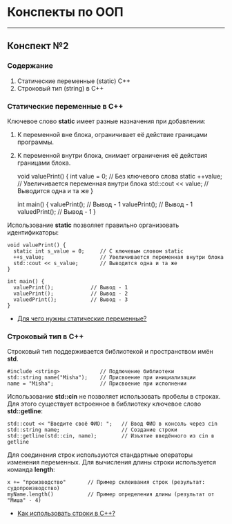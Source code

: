 # Конспекты по ООП
---
## Конспект №2
### Содержание
1. Статические переменные (static) C++
2. Строковый тип (string) в C++

### Статические переменные в C++
Ключевое слово **static** имеет разные назначения при добавлении:
1. К переменной вне блока, ограничивает её действие границами программы.
2. К переменной внутри блока, снимает ограничения её действия границами блока.


    void valuePrint() {
      int value = 0;            // Без ключевого слова static
      ++value;                  // Увеличивается переменная внутри блока
      std::cout << value;       // Выводится одна и та же
    }
 
    int main() {
      valuePrint();            // Вывод - 1
      valuePrint();            // Вывод - 1
      valuedPrint();           // Вывод - 1
    }
    
Использование **static** позволяет правильно организовать идентификаторы:

    void valuePrint() {
      static int s_value = 0;     // C ключевым словом static
      ++s_value;                  // Увеличивается переменная внутри блока
      std::cout << s_value;       // Выводится одна и та же
    }
 
    int main() {
      valuePrint();            // Вывод - 1
      valuePrint();            // Вывод - 2
      valuedPrint();           // Вывод - 3
    }
- [Для чего нужны статические переменные?](https://ravesli.com/urok-51-staticheskie-peremennye/)

### Строковый тип в C++
Строковый тип поддерживается библиотекой **<string>** и пространством имён **std**.

    #include <string>             // Подлючение библиотеки
    std::string name("Misha");    // Присвоение при инициализации
    name = "Misha";               // Присвоение при исполнении
    
Использование **std::cin** не позволяет использовать пробелы в строках. Для этого существует встроенное в библиотеку ключевое слово **std::getline**:

    std::cout << "Введите своё ФИО: ";   // Ввод ФИО в консоль через cin
    std::string name;                    // Создание строки
    std::getline(std::cin, name);        // Изъятие введённого из cin в getline
    
Для соединения строк используются стандартные операторы изменения переменных. Для вычисления длины строки используется команда **length**:

    x += "производство"       // Пример склеивания строк (результат: судопроизводство)
    myName.length()           // Пример определения длины (результат от "Миша" - 4)

- [Как использовать строки в C++?](https://ravesli.com/urok-57-vvedenie-v-std-string/)